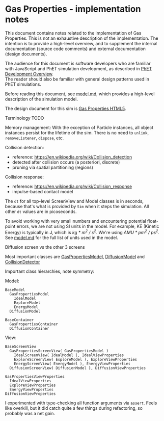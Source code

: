 # Gas Properties - implementation notes

This document contains notes related to the implementation of Gas Properties. 
This is not an exhaustive description of the implementation.  The intention is 
to provide a high-level overview, and to supplement the internal documentation 
(source code comments) and external documentation (design documents).  

The audience for this document is software developers who are familiar with JavaScript 
and PhET simulation development, as described in 
[PhET Development Overview](http://bit.ly/phet-html5-development-overview).  
The reader should also be familiar with general design patterns used in PhET simulations.

Before reading this document, see [model.md](https://github.com/phetsims/gas-properties/blob/master/doc/model.md), 
which provides a high-level description of the simulation model.

The design document for this sim is [Gas Properties HTML5](https://docs.google.com/document/d/1HOCO6vXfqlHIf3MrdldaiZTPFKYWTzS9Jm8fw-b25EU/edit).

Terminology TODO

Memory management: With the exception of Particle instances, all object instances persist for the 
lifetime of the sim.  There is no need to `unlink`, `removeListener`, `dispose`, etc. 

Collision detection:
* reference: https://en.wikipedia.org/wiki/Collision_detection
* detected after collision occurs (a posteriori, discrete)
* pruning via spatial partitioning (regions)

Collision response:
* reference: https://en.wikipedia.org/wiki/Collision_response
* impulse-based contact model

The `dt` for all top-level ScreenView and Model classes is in seconds, because that's what is 
provided by `Sim` when it steps the simulation. All other `dt` values are in picoseconds.

To avoid working with very small numbers and encountering potential 
float-point errors, we are not using SI units in the model.  For example,
KE (Kinetic Energy) is typically in J, which is _kg * m<sup>2</sup> / s<sup>2</sup>_.
We're using _AMU * pm<sup>2</sup> / ps<sup>2</sup>_.  
See [model.md](https://github.com/phetsims/gas-properties/blob/master/doc/model.md) 
for the full list of units used in the model.

Diffusion screen vs the other 3 screens

Most important classes are [GasPropertiesModel](TODO), [DiffusionModel](TODO) and [CollisionDetector](TODO)

Important class hierarchies, note symmetry:

Model:
```
BaseModel
  GasPropertiesModel
    IdealModel
    ExploreModel
    EnergyModel
  DiffusionModel
  
BaseContainer
  GasPropertiesContainer
  DiffusionContainer
```
  
View:
```
BaseScreenView
  GasPropertiesScreenView( GasPropertiesModel )
    IdealScreenView( IdealModel ), IdealViewProperties
    ExploreScreenView( ExploreModel ), ExploreViewProperties
    EnergyScreenView( EnergyModel ), EnergyViewProperties
  DiffusionScreenView( DiffusionModel ), DiffusionViewProperties
  
GasPropertiesViewProperties
  IdealViewProperties
  ExploreViewProperties
  EnergyViewProperties
DiffusionViewProperties
```

I experimented with type-checking all function arguments via `assert`.  Feels like
overkill, but it did catch quite a few things during refactoring, so probably was 
a net gain.